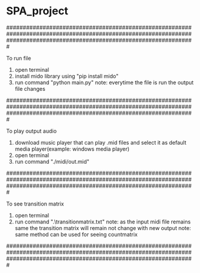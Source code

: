 # SPA_project
#########################################################################################################################################################################

To run file
1) open terminal
2) install mido library using "pip install mido"
2) run command "python main.py"
note: everytime the file is run the output file changes 

#########################################################################################################################################################################

To play output audio
1) download music player that can play .mid files and select it as default media player(example: windows media player)
2) open terminal
3) run command "./midi/out.mid"

#########################################################################################################################################################################

To see transition matrix
1) open terminal
2) run command ".\transitionmatrix.txt"
note: as the input midi file remains same the transition matrix will remain not change with new output
note: same method can be used for seeing countmatrix 

#########################################################################################################################################################################



